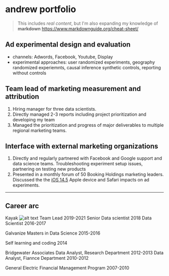 # andrew portfolio
>This includes *real content*, but I'm also expanding my knowledge of **markdown**
>https://www.markdownguide.org/cheat-sheet/

## Ad experimental design and evaluation
- channels: Adwords, Facebook, Youtube, Display
- experimental approaches: user randomized experiments, geography randomized experiemnts, causal inference synthetic controls, reporting without controls

## Team lead of marketing measurement and attribution
1. Hiring manager for three data scientists.
2. Directly managed 2-3 reports including project prioritization and developing my team
3. Managed the prioritization and progress of major deliverables to multiple regional marketing teams.

## Interface with external marketing organizations
1. Directly and regularly partnered with Facebook and Google support and data science teams. Troubleshooting experiment setup issues, partnering on testing new products
2. Presented in a monthly forum of 50 Booking Holdings marketing leaders. Discussed the the [iOS 14.5](https://www.theverge.com/22403523/ios-14-5-tracking-consent-app-transparency-how-to) Apple device and Safari impacts on ad experiments. 

---
Career arc
---

Kayak
![alt text](image.jpg)
Team Lead 2019-2021
Senior Data scientist 2018
Data Scientist 2016-2017

Galvanize Masters in Data Science 2015-2016

Self learning and coding 2014

Bridgewater Associates
Data Analyst, Research Department 2012-2013
Data Analyst, Fiannce Department 2010-2012

General Electric
Financial Management Program 2007-2010


